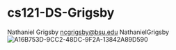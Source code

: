 # cs121-DS-Grigsby
Nathaniel Grigsby
ncgrigsby@bsu.edu
NathanielGrigsby![A16B753D-9CC2-48DC-9F2A-13842A89D590](https://user-images.githubusercontent.com/111771308/185967254-093d3039-5378-4e7d-9694-034f33f5a327.jpeg)
